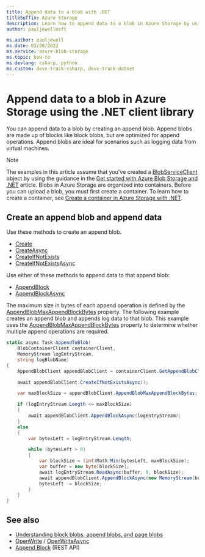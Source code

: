 ```yaml
---
title: Append data to a blob with .NET
titleSuffix: Azure Storage
description: Learn how to append data to a blob in Azure Storage by using the.NET client library. 
author: pauljewellmsft

ms.author: pauljewell
ms.date: 03/28/2022
ms.service: azure-blob-storage
ms.topic: how-to
ms.devlang: csharp, python
ms.custom: devx-track-csharp, devx-track-dotnet
---
```


# Append data to a blob in Azure Storage using the .NET client library

You can append data to a blob by creating an append blob. Append blobs are made up of blocks like block blobs, but are optimized for append operations. Append blobs are ideal for scenarios such as logging data from virtual machines.

> [!NOTE]
> The examples in this article assume that you've created a [BlobServiceClient](/dotnet/api/azure.storage.blobs.blobserviceclient) object by using the guidance in the [Get started with Azure Blob Storage and .NET](storage-blob-dotnet-get-started.md) article. Blobs in Azure Storage are organized into containers. Before you can upload a blob, you must first create a container. To learn how to create a container, see [Create a container in Azure Storage with .NET](storage-blob-container-create.md). 

## Create an append blob and append data

Use these methods to create an append blob.

- [Create](/dotnet/api/azure.storage.blobs.specialized.appendblobclient.create)
- [CreateAsync](/dotnet/api/azure.storage.blobs.specialized.appendblobclient.createasync)
- [CreateIfNotExists](/dotnet/api/azure.storage.blobs.specialized.appendblobclient.createifnotexists)
- [CreateIfNotExistsAsync](/dotnet/api/azure.storage.blobs.specialized.appendblobclient.createifnotexistsasync)

Use either of these methods to append data to that append blob:

- [AppendBlock](/dotnet/api/azure.storage.blobs.specialized.appendblobclient.appendblock)
- [AppendBlockAsync](/dotnet/api/azure.storage.blobs.specialized.appendblobclient.appendblockasync)

The maximum size in bytes of each append operation is defined by the [AppendBlobMaxAppendBlockBytes](/dotnet/api/azure.storage.blobs.specialized.appendblobclient.appendblobmaxappendblockbytes) property. The following example creates an append blob and appends log data to that blob. This example uses the [AppendBlobMaxAppendBlockBytes](/dotnet/api/azure.storage.blobs.specialized.appendblobclient.appendblobmaxappendblockbytes) property to determine whether multiple append operations are required.

```csharp
static async Task AppendToBlob(
    BlobContainerClient containerClient,
    MemoryStream logEntryStream,
    string logBlobName)
{
    AppendBlobClient appendBlobClient = containerClient.GetAppendBlobClient(logBlobName);

    await appendBlobClient.CreateIfNotExistsAsync();

    var maxBlockSize = appendBlobClient.AppendBlobMaxAppendBlockBytes;

    if (logEntryStream.Length <= maxBlockSize)
    {
        await appendBlobClient.AppendBlockAsync(logEntryStream);
    }
    else
    {
        var bytesLeft = logEntryStream.Length;

        while (bytesLeft > 0)
        {
            var blockSize = (int)Math.Min(bytesLeft, maxBlockSize);
            var buffer = new byte[blockSize];
            await logEntryStream.ReadAsync(buffer, 0, blockSize);
            await appendBlobClient.AppendBlockAsync(new MemoryStream(buffer));
            bytesLeft -= blockSize;
        }
    }
}
```

## See also

- [Understanding block blobs, append blobs, and page blobs](/rest/api/storageservices/understanding-block-blobs--append-blobs--and-page-blobs)
- [OpenWrite](/dotnet/api/azure.storage.blobs.specialized.appendblobclient.openwrite) / [OpenWriteAsync](/dotnet/api/azure.storage.blobs.specialized.appendblobclient.openwriteasync)
- [Append Block](/rest/api/storageservices/append-block) (REST API)

